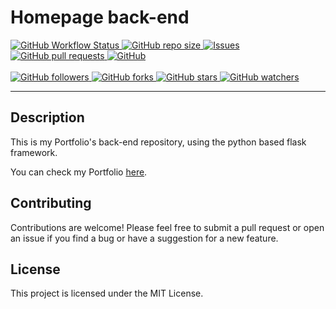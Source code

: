 # Homepage back-end

<p>
    <a href="https://www.chenmo1212.cn?f=github-backend" target="_blank">
        <img alt="GitHub Workflow Status" src="https://img.shields.io/badge/Backend-Portfolio's--backend-orange">
    </a>
    <a href="https://github.com/Chenmo1212/homepage_backend" target="_blank">
        <img alt="GitHub repo size" src="https://img.shields.io/github/repo-size/Chenmo1212/homepage_backend">
    </a>
    <a href="https://github.com/Chenmo1212/homepage_backend/issues" target="_blank">
        <img alt="Issues" src="https://img.shields.io/github/issues/Chenmo1212/homepage_backend" />
    </a>
    <a href="https://github.com/Chenmo1212/homepage_backend/pulls" target="_blank">
        <img alt="GitHub pull requests" src="https://img.shields.io/github/issues-pr/Chenmo1212/homepage_backend" />
    </a>
    <a href="https://github.com/Chenmo1212/homepage_backend" target="_blank">
        <img alt="GitHub" src="https://img.shields.io/github/license/Chenmo1212/homepage_backend">
    </a>
<br/>
<br/>
    <a href="https://github.com/Chenmo1212/homepage_backend" target="_blank">
        <img alt="GitHub followers" src="https://img.shields.io/github/followers/pudongping?style=social">
    </a>
    <a href="https://github.com/Chenmo1212/homepage_backend" target="_blank">
        <img alt="GitHub forks" src="https://img.shields.io/github/forks/Chenmo1212/homepage_backend?style=social">
    </a>
    <a href="https://github.com/Chenmo1212/homepage_backend" target="_blank">
        <img alt="GitHub stars" src="https://img.shields.io/github/stars/Chenmo1212/homepage_backend?style=social">
    </a>
    <a href="https://github.com/Chenmo1212/homepage_backend" target="_blank">
        <img alt="GitHub watchers" src="https://img.shields.io/github/watchers/Chenmo1212/homepage_backend?style=social">
    </a>
</p>

---

## Description

This is my Portfolio's back-end repository, using the python based flask framework.

You can check my Portfolio [here](https://www.chenmo1212.cn?f=github-backend).

## Contributing
Contributions are welcome! Please feel free to submit a pull request or open an issue if you find a bug or have a suggestion for a new feature.

## License
This project is licensed under the MIT License.
